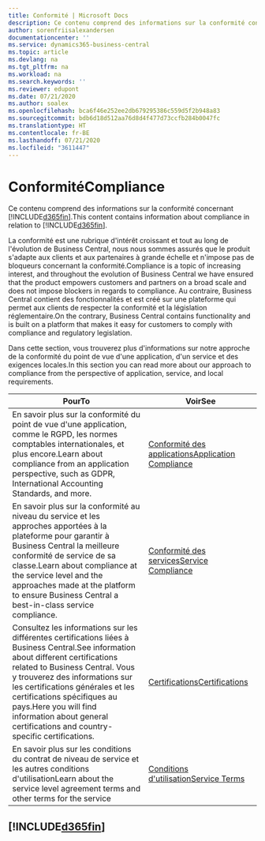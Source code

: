 ```yaml
---
title: Conformité | Microsoft Docs
description: Ce contenu comprend des informations sur la conformité concernant Business Central.
author: sorenfriisalexandersen
documentationcenter: ''
ms.service: dynamics365-business-central
ms.topic: article
ms.devlang: na
ms.tgt_pltfrm: na
ms.workload: na
ms.search.keywords: ''
ms.reviewer: edupont
ms.date: 07/21/2020
ms.author: soalex
ms.openlocfilehash: bca6f46e252ee2db679295386c559d5f2b948a83
ms.sourcegitcommit: bdb6d18d512aa76d8d4f477d73ccfb284b0047fc
ms.translationtype: HT
ms.contentlocale: fr-BE
ms.lasthandoff: 07/21/2020
ms.locfileid: "3611447"
---
```

# <a name="compliance"></a><span data-ttu-id="cd033-103">Conformité</span><span class="sxs-lookup"><span data-stu-id="cd033-103">Compliance</span></span>

<span data-ttu-id="cd033-104">Ce contenu comprend des informations sur la conformité concernant [!INCLUDE[d365fin](../includes/d365fin_md.md)].</span><span class="sxs-lookup"><span data-stu-id="cd033-104">This content contains information about compliance in relation to [!INCLUDE[d365fin](../includes/d365fin_md.md)].</span></span>  

<span data-ttu-id="cd033-105">La conformité est une rubrique d'intérêt croissant et tout au long de l'évolution de Business Central, nous nous sommes assurés que le produit s'adapte aux clients et aux partenaires à grande échelle et n'impose pas de bloqueurs concernant la conformité.</span><span class="sxs-lookup"><span data-stu-id="cd033-105">Compliance is a topic of increasing interest, and throughout the evolution of Business Central we have ensured that the product empowers customers and partners on a broad scale and does not impose blockers in regards to compliance.</span></span> <span data-ttu-id="cd033-106">Au contraire, Business Central contient des fonctionnalités et est créé sur une plateforme qui permet aux clients de respecter la conformité et la législation réglementaire.</span><span class="sxs-lookup"><span data-stu-id="cd033-106">On the contrary, Business Central contains functionality and is built on a platform that makes it easy for customers to comply with compliance and regulatory legislation.</span></span>

<span data-ttu-id="cd033-107">Dans cette section, vous trouverez plus d'informations sur notre approche de la conformité du point de vue d'une application, d'un service et des exigences locales.</span><span class="sxs-lookup"><span data-stu-id="cd033-107">In this section you can read more about our approach to compliance from the perspective of application, service, and local  requirements.</span></span>

|<span data-ttu-id="cd033-108">**Pour**</span><span class="sxs-lookup"><span data-stu-id="cd033-108">**To**</span></span>|<span data-ttu-id="cd033-109">**Voir**</span><span class="sxs-lookup"><span data-stu-id="cd033-109">**See**</span></span>|  
|------------|-------------|  
|<span data-ttu-id="cd033-110">En savoir plus sur la conformité du point de vue d'une application, comme le RGPD, les normes comptables internationales, et plus encore.</span><span class="sxs-lookup"><span data-stu-id="cd033-110">Learn about compliance from an application perspective, such as GDPR, International Accounting Standards, and more.</span></span>|[<span data-ttu-id="cd033-111">Conformité des applications</span><span class="sxs-lookup"><span data-stu-id="cd033-111">Application Compliance</span></span>](compliance-application-compliance.md)|  
|<span data-ttu-id="cd033-112">En savoir plus sur la conformité au niveau du service et les approches apportées à la plateforme pour garantir à Business Central la meilleure conformité de service de sa classe.</span><span class="sxs-lookup"><span data-stu-id="cd033-112">Learn about compliance at the service level and the approaches made at the platform to ensure Business Central a best-in-class service compliance.</span></span>|[<span data-ttu-id="cd033-113">Conformité des services</span><span class="sxs-lookup"><span data-stu-id="cd033-113">Service Compliance</span></span>](compliance-service-compliance.md)|  
|<span data-ttu-id="cd033-114">Consultez les informations sur les différentes certifications liées à Business Central.</span><span class="sxs-lookup"><span data-stu-id="cd033-114">See information about different certifications related to Business Central.</span></span> <span data-ttu-id="cd033-115">Vous y trouverez des informations sur les certifications générales et les certifications spécifiques au pays.</span><span class="sxs-lookup"><span data-stu-id="cd033-115">Here you will find information about general certifications and country-specific certifications.</span></span>|[<span data-ttu-id="cd033-116">Certifications</span><span class="sxs-lookup"><span data-stu-id="cd033-116">Certifications</span></span>](compliance-certifications.md)|  
|<span data-ttu-id="cd033-117">En savoir plus sur les conditions du contrat de niveau de service et les autres conditions d'utilisation</span><span class="sxs-lookup"><span data-stu-id="cd033-117">Learn about the service level agreement terms and other terms for the service</span></span>|[<span data-ttu-id="cd033-118">Conditions d'utilisation</span><span class="sxs-lookup"><span data-stu-id="cd033-118">Service Terms</span></span>](compliance-service-compliance.md#service-terms)|  

## [!INCLUDE[d365fin](../includes/free_trial_md.md)]  
